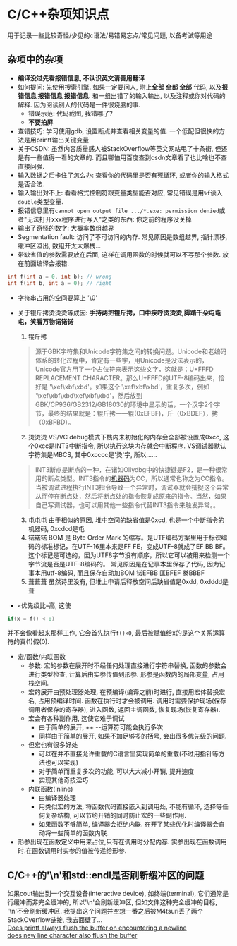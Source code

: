 # C/C++杂项知识点

用于记录一些比较奇怪/少见的c语法/易错易忘点/常见问题, 以备考试等用途 
## 杂项中的杂项
- **编译没过先看报错信息, 不认识英文请善用翻译** 
- 如何提问: 先使用搜索引擎. 如果一定要问人, 附上**全部 全部 全部** 代码, 以及**报错信息 报错信息 报错信息**. 和一组出错了的输入输出, 以及注释或你对代码的解释. 因为阅读别人的代码是一件很烧脑的事.
	- 错误示范: 代码截图, 我错哪了?
	- **不要拍屏**
- 查错技巧: 学习使用gdb, 设置断点并查看相关变量的值. 一个低配但很快的方法是用printf输出关键变量
- 关于CSDN: 虽然内容质量感人被StackOverflow等英文网站甩了十条街, 但还是有一些值得一看的文章的. 而且哪怕用百度查到csdn文章看了也比啥也不查直接问强. 
- 输入数据之后卡住了怎么办: 查看你的代码里是否有死循环, 或者你的输入格式是否合法.  
- 输入输出对不上: 看看格式控制符跟变量类型能否对应, 常见错误是用`%f`读入`double`类型变量. 
- 报错信息里有`cannot open output file .../*.exe: permission denied`或者"无法打开xxx程序进行写入"之类的东西: 你之前的程序没关掉
- 输出了奇怪的数字: 大概率数组越界
- Segmentation fault: 访问了不可访问的内存. 常见原因是数组越界, 指针漂移, 缓冲区溢出, 数组开太大爆栈...
- 带缺省值的参数需要放在后面, 这样在调用函数的时候就可以不写那个参数.
放在前面编译会报错.

```c
int f(int a = 0, int b); // wrong
int f(int b, int a = 0); // right
```

- 字符串占用的空间要算上  '\\0' 
- 关于锟斤拷烫烫烫等成因:
   **手持两把锟斤拷，口中疾呼烫烫烫,脚踏千朵屯屯屯，笑看万物锘锘锘**
   1. 锟斤拷
    >源于GBK字符集和Unicode字符集之间的转换问题。Unicode和老编码体系的转化过程中，肯定有一些字，用Unicode是没法表示的，Unicode官方用了一个占位符来表示这些文字，这就是：U+FFFD REPLACEMENT CHARACTER。那么U+FFFD的UTF-8编码出来，恰好是 '\xef\xbf\xbd'。如果这个'\xef\xbf\xbd'，重复多次，例如 '\xef\xbf\xbd\xef\xbf\xbd'，然后放到GBK/CP936/GB2312/GB18030的环境中显示的话，一个汉字2个字节，最终的结果就是：锟斤拷——锟(0xEFBF)，斤（0xBDEF），拷（0xBFBD）。
   2. 烫烫烫 
    VS/VC debug模式下栈内未初始化的内存会全部被设置成0xcc, 这个0xcc是INT3中断指令, 所以执行这块内存就会中断程序. 
    VS调试器默认字符集是MBCS, 其中0xcccc是'烫'字, 所以......
   > INT3断点是断点的一种，在诸如Ollydbg中的快捷键是F2，是一种很常用的断点类型。INT3指令的[机器码](https://baike.baidu.com/item/%E6%9C%BA%E5%99%A8%E7%A0%81?fromModule=lemma_inlink)为CC，所以通常也称之为CC指令。当被调试进程执行INT3指令导致一个异常时，调试器就会捕捉这个异常从而停在断点处，然后将断点处的指令恢复成原来的指令。当然，如果自己写调试器，也可以用其他一些指令代替INT3指令来触发异常。。
   
  3. 屯屯屯
   由于相似的原因, 堆中空间的缺省值是0xcd, 也是一个中断指令的机器码, 0xcdcd是屯
  4. 锘锘锘
   BOM 是 Byte Order Mark 的缩写。是UTF编码方案里用于标识编码的标准标记，在UTF-16里本来是FF FE，变成UTF-8就成了EF BB BF。这个标记是可选的，因为UTF8字节没有顺序，所以它可以被用来检测一个字节流是否是UTF-8编码的。
   常见原因是在记事本里保存了代码, 因为记事本用utf-8编码, 而且保存自动加BOM
    锘EFBB
    匡BFEF
    豢BBBF
  5. 葺葺葺
	虽然诗里没有, 但堆上申请后释放空间后缺省值是0xdd, 0xdddd是葺

-  `<`优先级比`=`高, 这使
```c
if(x = f() < 0)
```
并不会像看起来那样工作, 它会首先执行`f()<0`, 最后被赋值给x的是这个关系运算符的真(1)假(0). 


- 宏/函数/内联函数
	- 参数: 宏的参数在展开时不经任何处理直接进行字符串替换, 函数的参数会进行类型检查, 计算后由实参传值到形参. 形参是函数内的局部变量, 占用栈空间. 
	- 宏的展开由预处理器处理, 在预编译(编译之前)时进行, 直接用宏体替换宏名, 占用预编译时间. 函数在执行时才会被调用. 调用时需要保护现场(保存调用者保存的寄存器), 进入函数, 返回主调函数, 恢复现场(恢复寄存器). 
	- 宏会有各种副作用, 这使它难于调试
		- 由于简单的展开, ++ --运算符可能会执行多次
		- 同样由于简单的展开, 如果不加足够多的括号, 会出很多优先级的问题. 
	- 但宏也有很多好处
		- 可以在并不直接允许重载的C语言里实现简单的重载(不过用指针等方法也可以实现)
		- 对于简单而重复多次的功能, 可以大大减小开销, 提升速度
		- 实现其他奇技淫巧
	- 内联函数(inline)
		- 由编译器处理
		- 用类似宏的方法, 将函数代码直接嵌入到调用处, 不能有循环, 选择等任何复杂结构, 可以节约开销的同时防止宏的一些副作用.
		- 如果函数不够简单, 编译器会拒绝内联. 在开了某些优化时编译器会自动将一些简单的函数内联.
- 形参出现在函数定义中用来占位,只有在调用时分配内存. 实参出现在函数调用时.在函数调用时实参的值被传递给形参.


## C/C++的'\\n'和std::endl是否刷新缓冲区的问题
如果cout输出到一个交互设备(interactive device), 如终端(terminal), 它们通常是行缓冲而非完全缓冲的, 所以'\\n'会刷新缓冲区, 但如文件这种完全缓冲的目标, '\\n'不会刷新缓冲区. 
我提出这个问题并空想一番之后被M4tsuri丢了两个StackOverflow链接, 我去面壁了...  
[Does printf always flush the buffer on encountering a newline](https://stackoverflow.com/questions/5229096/does-printf-always-flush-the-buffer-on-encountering-a-newline)  
[does new line character also flush the buffer](https://stackoverflow.com/questions/42430701/does-new-line-character-also-flush-the-buffer)

